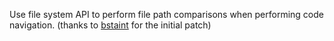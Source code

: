 Use file system API to perform file path comparisons when performing code navigation.
(thanks to [bstaint](https://github.com/bstaint) for the initial patch)
